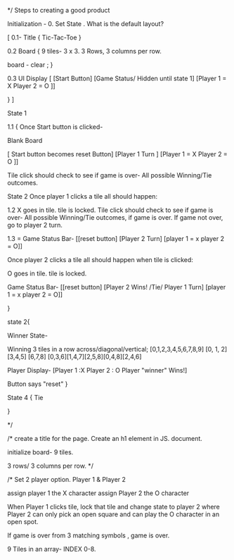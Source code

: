  */ Steps to creating a good product


Initialization -
0. Set State . What is the default layout?

[
0.1- Title {
    Tic-Tac-Toe
}

0.2 Board { 9 tiles-  3 x 3.    3 Rows, 3 columns per row.

board - clear ;
}

0.3 UI Display 
[ [Start Button] [Game Status/ Hidden until state 1] [Player 1 = X Player 2 = O ]]


}
]



State 1 

1.1 { 
   Once Start button is clicked-

   Blank Board

   [ Start button becomes reset Button] [Player 1 Turn ] [Player 1 = X Player 2 = O ]]
  

Tile click should check to see if game is over- All
possible Winning/Tie outcomes.


   State 2
 Once player 1 clicks a tile 
all  should happen:
 
1.2  X goes in tile. tile is locked. 
 Tile click should check to see if game is over- All
 possible Winning/Tie outcomes, if game is over. If game not over, go
 to player 2 turn.

1.3 = Game Status Bar- 
 [[reset button] [Player 2 Turn] [player 1 = x player 2 = O]]


 Once player 2 clicks a tile 
all  should happen when tile is clicked:

O goes in tile. tile is locked.

Game Status Bar- 
 [[reset button]
[Player 2 Wins! /Tie/ Player 1 Turn]
 [player 1 = x player 2 = O]]

}



state 2{

Winner State- 

Winning 3 tiles in a row across/diagonal/vertical;
[0,1,2,3,4,5,6,7,8,9]
[0, 1, 2] [3,4,5] [6,7,8] [0,3,6][1,4,7][2,5,8][0,4,8][2,4,6]

Player Display-
[Player 1 :X
Player 2 : O
Player "winner" Wins!]

Button says "reset"
}

State 4 {
Tie

}





*/















/* create a title for the page.
Create an h1 element in JS.
document.

initialize board-  9 tiles.

3 rows/ 3 columns per row. 
*/



/* Set 2 player option. 
Player 1   & Player 2

assign player 1 the X character
assign Player 2 the O character

When Player 1 clicks tile, lock
that tile and change state to 
player 2 where Player 2
can only pick an open square
and can play the O character
in an open spot. 

If game is over from 3 matching 
symbols , game is over. 

9 Tiles in an array- INDEX 0-8.


